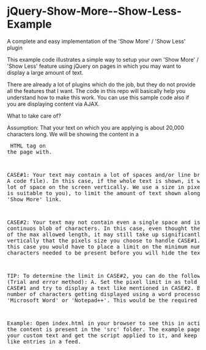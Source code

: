 jQuery-Show-More--Show-Less-Example
===================================

A complete and easy implementation of the 'Show More' / 'Show Less' plugin

This example code illustrates a simple way to setup your own 'Show More' / 'Show Less' feature using jQuery on pages in which you may want to display a large amount of text.

There are already a lot of plugins which do the job, but they do not provide all the features that I want. The code in this repo will basically help you understand how to make this work. You can use this sample code also if you are displaying content via AJAX.

What to take care of? 

Assumption: That your text on which you are applying is about 20,000 characters long. We will be showing the content in a <pre> HTML tag on the page with.

CASE#1: Your text may contain a lot of spaces and/or line breaks (Eg. A code file). In this case, if the whole text is shown, it will take a lot of space on the screen vertically. We use a size in pixels (whatever is suitable to you), to limit the amount of text shown along with the 'Show More' link.

CASE#2: Your text may not contain even a single space and is a continuos blob of characters. In this case, even thought the text may be of the max allowed length, it may still take up significantly less space vertically that the pixels size you choose to handle CASE#1. To handle this case you would have to place a limit on the minimum number of characters needed to be present before you will hide the text.

TIP: To determine the limit in CASE#2, you can do the following (Trial and error method):
A. Set the pixel limit in as told in the CASE#1 and try to display a text like mentioned in CASE#2.
B. Count the number of characters getting displayed using a word processor like 'Microsoft Word' or 'Notepad++'. This would be the required count.


Example: Open index.html in your browser to see this in action. All the content is present in the 'src' folder. The example page allows type your custom text and get the script applied to it, and keep on adding it like entries in a feed.